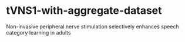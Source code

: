 # tVNS1-with-aggregate-dataset
Non-invasive peripheral nerve stimulation selectively enhances speech category learning in adults 
